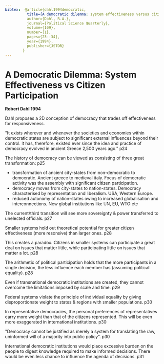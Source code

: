```yaml
---
bibtex:  @article{dahl1994democratic,
          title={A democratic dilemma: system effectiveness versus citizen participation},
          author={Dahl, R.A.},
          journal={Political Science Quarterly},
          volume={109},
          number={1},
          pages={23--34},
          year={1994},
          publisher={JSTOR}
        }
---
```

#  A Democratic Dilemma: System Effectiveness vs Citizen Participation

**Robert Dahl 1994**


Dahl proposes a 2D conception of democracy that trades off effectiveness for responsiveness.

"It exists wherever and whenever the societies and economies within democratic states are subject to significant external influences beyond their control. It has, therefore, existed ever since the idea and practice of democracy evolved in ancient Greece 2,500 years ago." p24

The history of democracy can be viewed as consisting of three great transformation: p25

- transformation of ancient city-states from non-democratic to democratic. Ancient greece to medieval italy. Focus of democratic activity was the assembly with significant citizen participation.
- democracy moves from city-states to nation-states. Democracy characterised by representation and liberalism. USA, Western Europe.
- reduced autonomy of nation-states owing to increased globalisation and interconnections.  New global institutions like UN, EU, WTO etc

The current/third transition will see more sovereignty & power transferred to unelected officials. p27

Smaller systems hold out theoretical potential for greater citizen effectiveness (more resonsive) than larger ones. p28

This creates a paradox. Citizens in smaller systems can participate a great deal on issues that matter little, while participating little on issues that matter a lot. p28

The arithmetic of political participation holds that the more participants in a single decision, the less influence each member has (assuming political equality).  p28

Even if transnational democratic institutions are created, they cannot overcome the limitations imposed by scale and time. p29

Federal systems violate the principle of individual equality by giving disproportionate weight to states & regions with smaller populations. p30

In representative democracies, the personal preferences of representatives carry more weight than that of the citizens represented. This will be even more exaggerated in international institutions.  p30

"Democracy cannot be justified as merely a system for translating the raw, uninformed will of a majority into public policy". p30

International democratic institutions would place excessive burden on the people to digest knowledge required to make informed decisions.  There would be even less chance to influence the agenda of decisions. p31